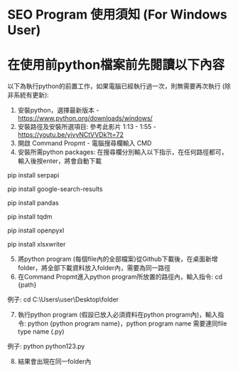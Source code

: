 # SEO Program 使用須知 (For Windows User)
# 在使用前python檔案前先閱讀以下內容

以下為執行python的前置工作，如果電腦已經執行過一次，則無需要再次執行 (除非系統有更新):

1. 安裝python，選擇最新版本 - https://www.python.org/downloads/windows/
2. 安裝路徑及安裝所選項目: 參考此影片 1:13 - 1:55 - https://youtu.be/yivyNCtVVDk?t=72
3. 開啟 Command Propmt - 電腦搜尋欄輸入 CMD
4. 安裝所需python packages: 在搜尋欄分別輸入以下指示，在任何路徑都可，輸入後按enter，將會自動下載

pip install serpapi

pip install google-search-results

pip install pandas

pip install tqdm

pip install openpyxl

pip install xlsxwriter

5. 將python program (每個file內的全部檔案)從Github下載後，在桌面新增folder，將全部下載資料放入folder內，需要為同一路徑
6. 在Command Propmt進入python program所放置的路徑內，輸入指令: cd {path}

例子: cd C:\Users\user\Desktop\folder

7. 執行python program (假設已放入必須資料在python program內)，輸入指令: python {python program name}，python program name 需要連同file type name (.py)

例子: python python123.py

8. 結果會出現在同一folder內
